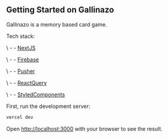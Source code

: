 ## Getting Started on Gallinazo

Gallinazo is a memory based card game.

Tech stack:

\ - - [NextJS](https://nextjs.org/)

\ - - [Firebase](https://firebase.google.com/)

\ - - [Pusher](https://pusher.com/)

\ - - [ReactQuery](https://tanstack.com/query/v4/)

\ - - [StyledComponents](https://styled-components.com/)

First, run the development server:

```bash
vercel dev
```

Open [http://localhost:3000](http://localhost:3000) with your browser to see the result.
